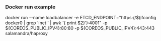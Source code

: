 
### Docker run example

docker run --name loadbalancer -e ETCD_ENDPOINT="https://$(ifconfig docker0 | grep 'inet ' | awk '{ print $2}'):4001" -p ${COREOS_PUBLIC_IPV4}:80:80 -p ${COREOS_PUBLIC_IPV4}:443:443 salamandra/haproxy